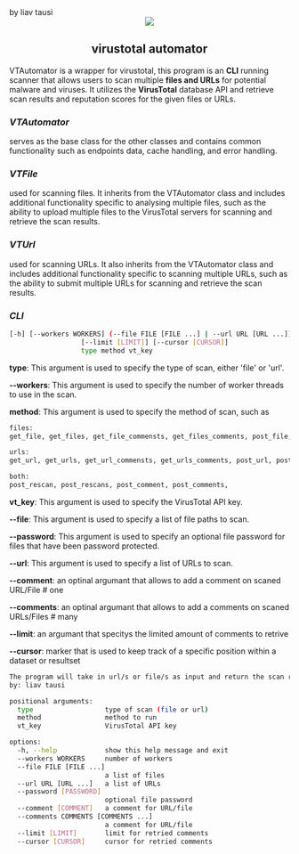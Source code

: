 <div align="left">by liav tausi</div>
<div align="center">
    <img src="https://user-images.githubusercontent.com/50721644/212086526-2fdd00bb-057d-44b5-afcf-9143c1dd78af.png">
    <h2 align="center">virustotal automator</h2>
</div>







VTAutomator is a wrapper for virustotal, this program is an **CLI** running scanner that allows users to scan multiple **files and URLs** for potential malware and viruses. It utilizes the **VirusTotal** database API and retrieve scan results and reputation scores for the given files or URLs.

### *VTAutomator* 
serves as the base class for the other classes and contains common functionality such as endpoints data, cache handling, and error handling.

### *VTFile*
used for scanning files. It inherits from the VTAutomator class and includes additional functionality specific to analysing multiple files, such as the ability to upload multiple files to the VirusTotal servers for scanning and retrieve the scan results.

### *VTUrl*
used for scanning URLs. It also inherits from the VTAutomator class and includes additional functionality specific to scanning multiple URLs, such as the ability to submit multiple URLs for scanning and retrieve the scan results.

### *CLI*
```bash
[-h] [--workers WORKERS] (--file FILE [FILE ...] | --url URL [URL ...]) [--password [PASSWORD]] [--comment [COMMENT]] [--comments COMMENTS [COMMENTS ...]]
                  [--limit [LIMIT]] [--cursor [CURSOR]]
                  type method vt_key
```

**type**:  This argument is used to specify the type of scan, either 'file' or 'url'.

**--workers**:  This argument is used to specify the number of worker threads to use in the scan.

**method**:  This argument is used to specify the method of scan, such as 

 ```python 
files: 
get_file, get_files, get_file_commensts, get_files_comments, post_file, post_files, post_get_file, post_get_files

urls:
get_url, get_urls, get_url_commensts, get_urls_comments, post_url, post_urls, post_get_url, post_get_urls

both:
post_rescan, post_rescans, post_comment, post_comments, 
```

**vt_key**:  This argument is used to specify the VirusTotal API key.

**--file**:  This argument is used to specify a list of file paths to scan.

**--password**:  This argument is used to specify an optional file password for files that have been password protected.

**--url**:  This argument is used to specify a list of URLs to scan.

**--comment**: an optinal argumant that allows to add a comment on scaned URL/File # one

**--comments**: an optinal argumant that allows to add a comments on scaned URLs/Files # many

**--limit**: an argumant that specitys the limited amount of comments to retrive 

**--cursor**: marker that is used to keep track of a specific position within a dataset or resultset

```bash
The program will take in url/s or file/s as input and return the scan results from the VirusTotal database created 
by: liav tausi

positional arguments:
  type                  type of scan (file or url)
  method                method to run
  vt_key                VirusTotal API key

options:
  -h, --help            show this help message and exit
  --workers WORKERS     number of workers
  --file FILE [FILE ...]
                        a list of files
  --url URL [URL ...]   a list of URLs
  --password [PASSWORD]
                        optional file password
  --comment [COMMENT]   a comment for URL/file
  --comments COMMENTS [COMMENTS ...]
                        a comment for URL/file
  --limit [LIMIT]       limit for retried comments
  --cursor [CURSOR]     cursor for retried comments
  ```



